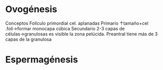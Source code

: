 # Ovogénesis
Conceptos
	Folículo  primordial
		cel. aplanadas
	Primario
		↑tamaño+cel .foli→formar monocapa cúbica
	Secundario
		2-3 capas de células→granulosas 
		es visible la zona pelúcida.
	Preantral
		tiene más de 3 capas de la granulosa
		
# Espermagénesis
